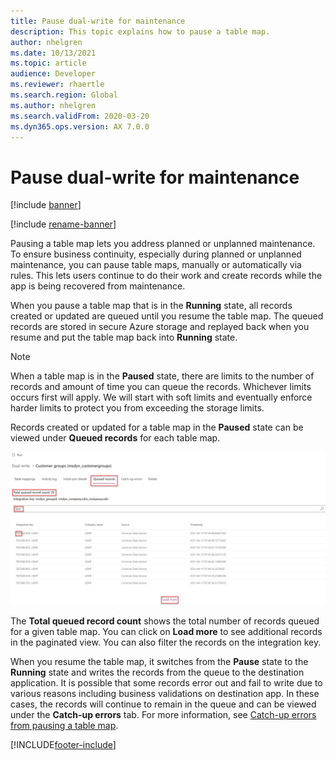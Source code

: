 ```yaml
---
title: Pause dual-write for maintenance
description: This topic explains how to pause a table map.
author: nhelgren
ms.date: 10/13/2021
ms.topic: article
audience: Developer
ms.reviewer: rhaertle
ms.search.region: Global
ms.author: nhelgren
ms.search.validFrom: 2020-03-20
ms.dyn365.ops.version: AX 7.0.0
---
```


# Pause dual-write for maintenance

[!include [banner](../../includes/banner.md)]

[!include [rename-banner](~/includes/cc-data-platform-banner.md)]

Pausing a table map lets you address planned or unplanned maintenance. To ensure business continuity, especially during planned or unplanned maintenance, you can pause table maps, manually or automatically via rules. This lets users continue to do their work and create records while the app is being recovered from maintenance.

When you pause a table map that is in the **Running** state, all records created or updated are queued until you resume the table map. The queued records are stored in secure Azure storage and replayed back when you resume and put the table map back into **Running** state.

> [!NOTE]
> When a table map is in the **Paused** state, there are limits to the number of records and amount of time you can queue the records. Whichever limits occurs first will apply. We will start with soft limits and eventually enforce harder limits to protect you from exceeding the storage limits.

Records created or updated for a table map in the **Paused** state can be viewed under **Queued records** for each table map.

![Queued records insights.](media/Queued-Insights1.png "Queued records insights")

The **Total queued record count** shows the total number of records queued for a given table map. You can click on **Load more** to see additional records in the paginated view. You can also filter the records on the integration key.

When you resume the table map, it switches from the **Pause** state to the **Running** state and writes the records from the queue to the destination application. It is possible that some records error out and fail to write due to various reasons including business validations on destination app. In these cases, the records will continue to remain in the queue and can be viewed under the **Catch-up errors** tab. For more information, see [Catch-up errors from pausing a table map](errors-and-alerts.md#catch-up-errors-from-pausing-a-table-map).

[!INCLUDE[footer-include](../../../../includes/footer-banner.md)]
